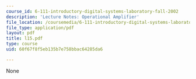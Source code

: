 ```yaml
---
course_id: 6-111-introductory-digital-systems-laboratory-fall-2002
description: 'Lecture Notes: Operational Amplifier'
file_location: /coursemedia/6-111-introductory-digital-systems-laboratory-fall-2002/60f67f8f5eb135b7e758bbac64285da6_l15.pdf
file_type: application/pdf
layout: pdf
title: l15.pdf
type: course
uid: 60f67f8f5eb135b7e758bbac64285da6

---
```

None